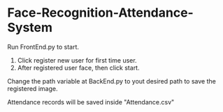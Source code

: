 # Face-Recognition-Attendance-System

Run FrontEnd.py to start.

1. Click register new user for first time user.
2. After registered user face, then click start.

Change the path variable at BackEnd.py to yout desired path to save the registered image.

Attendance records will be saved inside "Attendance.csv"
